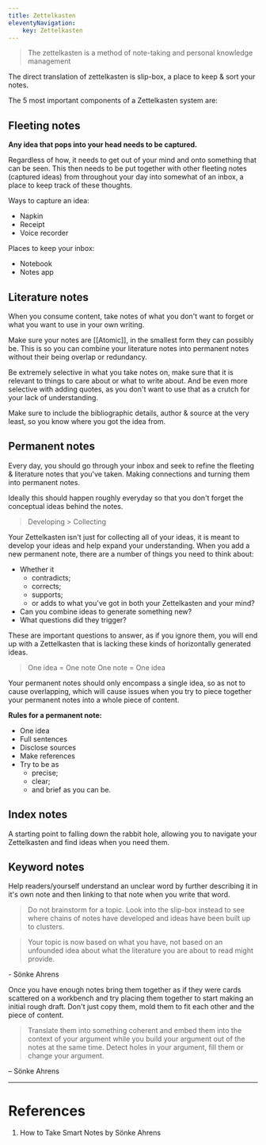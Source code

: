 ```yaml
---
title: Zettelkasten
eleventyNavigation:
	key: Zettelkasten
---
```


> The zettelkasten is a method of note-taking and personal knowledge management

The direct translation of zettelkasten is slip-box, a place to keep & sort your notes.

The 5 most important components of a Zettelkasten system are:

## Fleeting notes

**Any idea that pops into your head needs to be captured.**

Regardless of how, it needs to get out of your mind and onto something that can be seen. This then needs to be put together with other fleeting notes (captured ideas) from throughout your day into somewhat of an inbox, a place to keep track of these thoughts.

Ways to capture an idea:

- Napkin
- Receipt
- Voice recorder

Places to keep your inbox:

- Notebook
- Notes app

## Literature notes

When you consume content, take notes of what you don't want to forget or what you want to use in your own writing.

Make sure your notes are [[Atomic]], in the smallest form they can possibly be. This is so you can combine your literature notes into permanent notes without their being overlap or redundancy.

Be extremely selective in what you take notes on, make sure that it is relevant to things to care about or what to write about. And be even more selective with adding quotes, as you don't want to use that as a crutch for your lack of understanding.

Make sure to include the bibliographic details, author & source at the very least, so you know where you got the idea from.

## Permanent notes

Every day, you should go through your inbox and seek to refine the fleeting & literature notes that you've taken. Making connections and turning them into permanent notes.

Ideally this should happen roughly everyday so that you don't forget the conceptual ideas behind the notes.

> Developing > Collecting

Your Zettelkasten isn't just for collecting all of your ideas, it is meant to develop your ideas and help expand your understanding. When you add a new permanent note, there are a number of things you need to think about:

- Whether it
  - contradicts;
  - corrects;
  - supports;
  - or adds to what you've got in both your Zettelkasten and your mind?
- Can you combine ideas to generate something new?
- What questions did they trigger?

These are important questions to answer, as if you ignore them, you will end up with a Zettelkasten that is lacking these kinds of horizontally generated ideas.

> One idea = One note
> One note = One idea

Your permanent notes should only encompass a single idea, so as not to cause overlapping, which will cause issues when you try to piece together your permanent notes into a whole piece of content.

**Rules for a permanent note:**

- One idea
- Full sentences
- Disclose sources
- Make references
- Try to be as
  - precise;
  - clear;
  - and brief as you can be.

## Index notes

A starting point to falling down the rabbit hole, allowing you to navigate your Zettelkasten and find ideas when you need them.

## Keyword notes

Help readers/yourself understand an unclear word by further describing it in it's own note and then linking to that note when you write that word.

> Do not brainstorm for a topic. Look into the slip-box instead to see where chains of notes have developed and ideas have been built up to clusters.

> Your topic is now based on what you have, not based on an unfounded idea about what the literature you are about to read might provide.

\- Sönke Ahrens

Once you have enough notes bring them together as if they were cards scattered on a workbench and try placing them together to start making an initial rough draft.
Don't just copy them, mold them to fit each other and the piece of content.

> Translate them into something coherent and embed them into the context of your argument while you build your argument out of the notes at the same time. Detect holes in your argument, fill them or change your argument.

– Sönke Ahrens

---

# References

1. How to Take Smart Notes by Sönke Ahrens
